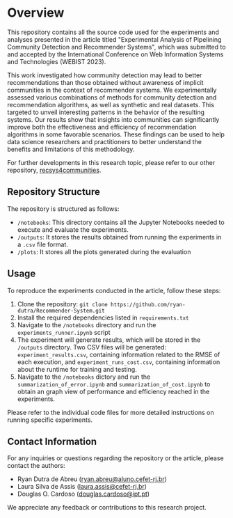 # Overview

This repository contains all the source code used for the experiments and analyses presented in the article titled "Experimental Analysis of Pipelining Community Detection and Recommender Systems", which was submitted to and accepted by the International Conference on Web Information Systems and Technologies (WEBIST 2023).

This work investigated how community detection may lead to better recommendations than those obtained without awareness of implicit communities in the context of recommender systems.
We experimentally assessed various combinations of methods for community detection and recommendation algorithms, as well as synthetic and real datasets.
This targeted to unveil interesting patterns in the behavior of the resulting systems.
Our results show that insights into communities can significantly improve both the effectiveness and efficiency of recommendation algorithms in some favorable scenarios. 
These findings can be used to help data science researchers and practitioners to better understand the benefits and limitations of this methodology.

For further developments in this research topic, please refer to our other repository, [recsys4communities]((https://github.com/moretoknow/recsys4communities)).


## Repository Structure
The repository is structured as follows:
* `/notebooks`:  This directory contains all the Jupyter Notebooks needed to execute and evaluate the experiments.
* `/outputs`:  It stores the results obtained from running the experiments in a `.csv` file format. 
* `/plots`: It stores all the plots generated during the evaluation

## Usage
To reproduce the experiments conducted in the article, follow these steps:
1. Clone the repository: `git clone https://github.com/ryan-dutra/Recommender-System.git`
2. Install the required dependencies listed in `requirements.txt`
3. Navigate to the `/notebooks` directory and run the `experiments_runner.ipynb` script
4. The experiment will generate results, which will be stored in the `/outputs` directory. Two CSV files will be generated: `experiment_results.csv`, containing information related to the RMSE of each execution, and `experiment_runs_cost.csv`, containing information about the runtime for training and testing.
5. Navigate to the `/notebooks` dictory and run the `summarization_of_error.ipynb` and `summarization_of_cost.ipynb` to obtain an graph view of performance and efficiency reached in the experiments.

Please refer to the individual code files for more detailed instructions on running specific experiments.

## Contact Information
For any inquiries or questions regarding the repository or the article, please contact the authors:

* Ryan Dutra de Abreu (ryan.abreu@aluno.cefet-rj.br)
* Laura Silva de Assis (laura.assis@cefet-rj.br)
* Douglas O. Cardoso (douglas.cardoso@ipt.pt)

We appreciate any feedback or contributions to this research project.
